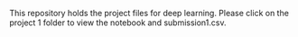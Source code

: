 This repository holds the project files for deep learning. 
Please click on the project 1 folder to view the notebook and submission1.csv.
